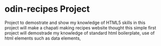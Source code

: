 # odin-recipes Project

Project to demostrate and show my knowledge of HTML5 skills
in this project will make a chapati making recipes website 
thought this simple first project will demostrade my knowledge of standard  html boilerplate, use of html elements  such as <meta> data elements, <title> elements which reside in header element. then will also demostrate use of body elements used to display actual contents of the website such as <h1>-<h6>,for headers , <ol> for ordered lists,<ul>for unordered lists and <li>  will also use <img> element with its atributes such as src "" for source reference link to content , an alt "" for description incase image fails to load . will also demostrate use of <a> tags tha us used with the href attributes (hyper reference). will in this project also use absolute links which will fetch images from external websites and relative links which will link pages and other resourses within my website.

#Chapati making recipes website-Project1